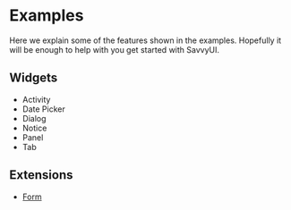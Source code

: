 # Examples #

Here we explain some of the features shown in the examples. Hopefully it will be enough to help with you get started with SavvyUI.

## Widgets ##

  * Activity
  * Date Picker
  * Dialog
  * Notice
  * Panel
  * Tab

## Extensions ##

  * [Form](FormExample.md)